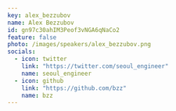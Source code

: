 ```yaml
---
key: alex_bezzubov
name: Alex Bezzubov
id: gn97c30ahIM3Peof3vNGA6qNaCo2
feature: false
photo: /images/speakers/alex_bezzubov.png
socials:
  - icon: twitter
    link: "https://twitter.com/seoul_engineer"
    name: seoul_engineer
  - icon: github
    link: "https://github.com/bzz"
    name: bzz
---
```

